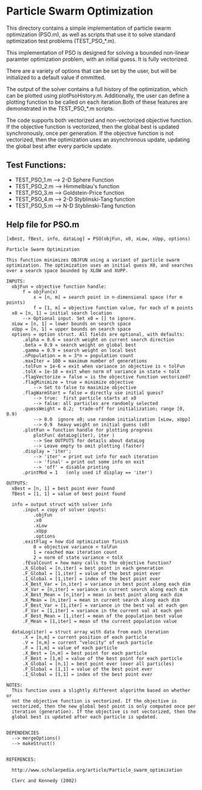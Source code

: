 # Particle Swarm Optimization

This directory contains a simple implementation of particle swarm optimization (PSO.m), as well as scripts that use it to solve standard optimization test problems (TEST_PSO_*.m).

This implementation of PSO is designed for solving a bounded non-linear paramter optimization problem, with an initial guess. It is fully vectorized.

There are a variety of options that can be set by the user, but will be initialized to a default value if ommitted.

The output of the solver contains a full history of the optimization, which can be plotted using plotPsoHistory.m. Additionally, the user can define a plotting function to be called on each iteration.Both of these features are demonstrated in the TEST_PSO_*.m scripts.

The code supports both vectorized and non-vectorized objective function. If the objective function is vectorized, then the global best is updated synchronously, once per generation. If the objective function is not vectorized, then the optimization uses an asynchronous update, updating the global best after every particle update.


## Test Functions:

- TEST_PSO_1.m  -->  2-D Sphere Function
- TEST_PSO_2.m  -->  Himmelblau's function
- TEST_PSO_3.m  -->  Goldstein-Price function 
- TEST_PSO_4.m  -->  2-D Styblinski-Tang function 
- TEST_PSO_5.m  -->  N-D Styblinski-Tang function

## Help file for PSO.m

    [xBest, fBest, info, dataLog] = PSO(objFun, x0, xLow, xUpp, options)
    
    Particle Swarm Optimization
    
    This function minimizes OBJFUN using a variant of particle swarm
    optimization. The optimization uses an initial guess X0, and searches
    over a search space bounded by XLOW and XUPP.
    
    INPUTS:
      objFun = objective function handle:
          f = objFun(x)
              x = [n, m] = search point in n-dimensional space (for m points)
              f = [1, m] = objective function value, for each of m points
      x0 = [n, 1] = initial search location
          --> Optional input. Set x0 = [] to ignore.
      xLow = [n, 1] = lower bounds on search space
      xUpp = [n, 1] = upper bounds on search space
      options = option struct. All fields are optional, with defaults:
          .alpha = 0.6 = search weight on current search direction
          .beta = 0.9 = search weight on global best
          .gamma = 0.9 = search weight on local best
          .nPopulation = m = 3*n = population count
          .maxIter = 100 = maximum number of generations
          .tolFun = 1e-6 = exit when variance in objective is < tolFun
          .tolX = 1e-10 = exit when norm of variance in state < tolX
          .flagVectorize = false = is the objective function vectorized?
          .flagMinimize = true = minimize objective
              --> Set to false to maximize objective
          .flagWarmStart = false = directly use initial guess?
              --> true:  first particle starts at x0
              --> false: all particles are randomly selected
          .guessWeight = 0.2;  trade-off for initialization; range [0, 0.9)
              --> 0.0  ignore x0; use random initialization [xLow, xUpp]
              --> 0.9  heavy weight on initial guess (x0)
          .plotFun = function handle for plotting progress
              plotFun( dataLog(iter), iter )
              --> See OUTPUTS for details about dataLog
              --> Leave empty to omit plotting (faster)
          .display = 'iter';
              --> 'iter' = print out info for each iteration
              --> 'final' = print out some info on exit
              --> 'off' = disable printing
          .printMod = 1   (only used if display == 'iter')
    
    OUTPUTS:
      xBest = [n, 1] = best point ever found
      fBest = [1, 1] = value of best point found
    
      info = output struct with solver info
          .input = copy of solver inputs:
              .objFun
              .x0
              .xLow
              .xUpp
              .options
          .exitFlag = how did optimization finish
              0 = objective variance < tolFun
              1 = reached max iteration count
              2 = norm of state variance < tolX
          .fEvalCount = how many calls to the objective function?
          .X_Global = [n,iter] = best point in each generation
          .F_Global = [1,iter] = value of the best point ever
          .I_Global = [1,iter] = index of the best point ever
          .X_Best_Var = [n,iter] = variance in best point along each dim
          .X_Var = [n,iter] = variance in current search along each dim
          .X_Best_Mean = [n,iter] = mean in best point along each dim
          .X_Mean = [n,iter] = mean in current search along each dim
          .F_Best_Var = [1,iter] = variance in the best val at each gen
          .F_Var = [1,iter] = variance in the current val at each gen
          .F_Best_Mean = [1,iter] = mean of the population best value
          .F_Mean = [1,iter] = mean of the current population value
    
      dataLog(iter) = struct array with data from each iteration
          .X = [n,m] = current position of each particle
          .V = [n,m] = current "velocity" of each particle
          .F = [1,m] = value of each particle
          .X_Best = [n,m] = best point for each particle
          .F_Best = [1,m] = value of the best point for each particle
          .X_Global = [n,1] = best point ever (over all particles)
          .F_Global = [1,1] = value of the best point ever
          .I_Global = [1,1] = index of the best point ever
    
    NOTES:
      This function uses a slightly different algorithm based on whether or
      not the objective function is vectorized. If the objective is
      vectorized, then the new global best point is only computed once per
      iteration (generation). If the objective is not vectorized, then the
      global best is updated after each particle is updated.
    
    
    DEPENDENCIES
      --> mergeOptions()
      --> makeStruct()
    
    
    REFERENCES:
    
      http://www.scholarpedia.org/article/Particle_swarm_optimization
    
      Clerc and Kennedy (2002)
    